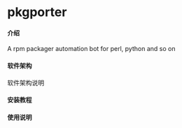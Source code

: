# pkgporter

#### 介绍
A rpm packager automation bot for perl, python and so on

#### 软件架构
软件架构说明


#### 安装教程


#### 使用说明


